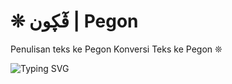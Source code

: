 # ❊ ڤٓڮون | Pegon
Penulisan teks ke Pegon
Konversi Teks ke Pegon
❊

![Typing SVG](https://readme-typing-svg.herokuapp.com?lines=Selamat+datang!;di+Pegon+Repository+Page)

